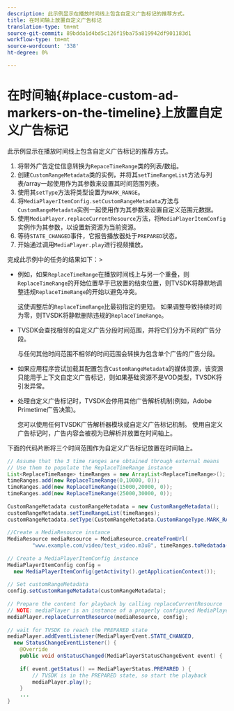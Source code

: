 ```yaml
---
description: 此示例显示在播放时间线上包含自定义广告标记的推荐方式。
title: 在时间轴上放置自定义广告标记
translation-type: tm+mt
source-git-commit: 89bdda1d4bd5c126f19ba75a819942df901183d1
workflow-type: tm+mt
source-wordcount: '338'
ht-degree: 0%

---
```



# 在时间轴{#place-custom-ad-markers-on-the-timeline}上放置自定义广告标记

此示例显示在播放时间线上包含自定义广告标记的推荐方式。

1. 将带外广告定位信息转换为`RepaceTimeRange`类的列表/数组。
1. 创建`CustomRangeMetadata`类的实例，并将其`setTimeRangeList`方法与列表/array一起使用作为其参数来设置其时间范围列表。
1. 使用其`setType`方法将类型设置为`MARK_RANGE`。
1. 将`MediaPlayerItemConfig.setCustomRangeMetadata`方法与`CustomRangeMetadata`实例一起使用作为其参数来设置自定义范围元数据。
1. 使用`MediaPlayer.replaceCurrentResource`方法，将`MediaPlayerItemConfig`实例作为其参数，以设置新资源为当前资源。
1. 等待`STATE_CHANGED`事件，它报告播放器处于`PREPARED`状态。
1. 开始通过调用`MediaPlayer.play`进行视频播放。

完成此示例中的任务的结果如下：>
* 例如，如果`ReplaceTimeRange`在播放时间线上与另一个重叠，则`ReplaceTimeRange`的开始位置早于已放置的结束位置，则TVSDK将静默地调整违规`ReplaceTimeRange`的开始以避免冲突。

   这使调整后的`ReplaceTimeRange`比最初指定的更短。 如果调整导致持续时间为零，则TVSDK将静默删除违规的`ReplaceTimeRange`。

* TVSDK会查找相邻的自定义广告分段时间范围，并将它们分为不同的广告分段。

   与任何其他时间范围不相邻的时间范围会转换为包含单个广告的广告分段。
* 如果应用程序尝试加载其配置包含`CustomRangeMetadata`的媒体资源，该资源只能用于上下文自定义广告标记，则如果基础资源不是VOD类型，TVSDK将引发异常。
* 处理自定义广告标记时，TVSDK会停用其他广告解析机制(例如，Adobe Primetime广告决策)。

   您可以使用任何TVSDK广告解析器模块或自定义广告标记机制。 使用自定义广告标记时，广告内容会被视为已解析并放置在时间轴上。

下面的代码片断将三个时间范围作为自定义广告标记放置在时间轴上。

```java
// Assume that the 3 time ranges are obtained through external means 
// Use them to populate the ReplaceTimeRange instance 
List<ReplaceTimeRange> timeRanges = new ArrayList<ReplaceTimeRange>(); 
timeRanges.add(new ReplaceTimeRange(0,10000, 0)); 
timeRanges.add(new ReplaceTimeRange(15000,20000, 0)); 
timeRanges.add(new ReplaceTimeRange(25000,30000, 0)); 
 
CustomRangeMetadata customRangeMetadata = new CustomRangeMetadata(); 
customRangeMetadata.setTimeRangeList(timeRanges); 
customRangeMetadata.setType(CustomRangeMetadata.CustomRangeType.MARK_RANGE); 
 
//Create a MediaResource instance 
MediaResource mediaResource = MediaResource.createFromUrl( 
        "www.example.com/video/test_video.m3u8", timeRanges.toMedatada(null)); 
 
// Create a MediaPlayerItemConfig instance 
MediaPlayerItemConfig config =  
  new MediaPlayerItemConfig(getActivity().getApplicationContext()); 
 
// Set customRangeMetadata 
config.setCustomRangeMetadata(customRangeMetadata); 
 
// Prepare the content for playback by calling replaceCurrentResource 
// NOTE: mediaPlayer is an instance of a properly configured MediaPlayer  
mediaPlayer.replaceCurrentResource(mediaResource, config); 
 
// wait for TVSDK to reach the PREPARED state 
mediaPlayer.addEventListener(MediaPlayerEvent.STATE_CHANGED,  
  new StatusChangeEventListener() { 
    @Override 
    public void onStatusChanged(MediaPlayerStatusChangeEvent event) { 
 
    if( event.getStatus() == MediaPlayerStatus.PREPARED ) { 
        // TVSDK is in the PREPARED state, so start the playback  
        mediaPlayer.play(); 
    } 
    ... 
}
```
